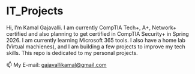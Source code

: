 # IT_Projects

Hi, I’m Kamal Gajavalli. I am currently CompTIA Tech+, A+, Network+ certified and also planning to get certified in CompTIA Security+ in Spring 2026. I am currently learning Microsoft 365 tools. I also have a home lab (Virtual machienes), and I am building a few projects to improve my tech skills. This repo is dedicated to my personal projects. 


📫 My E-mail: gajavallikamal@gmail.com


